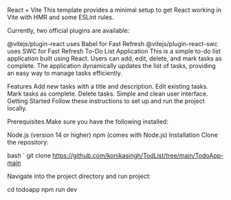 React + Vite
This template provides a minimal setup to get React working in Vite with HMR and some ESLint rules.

Currently, two official plugins are available:

@vitejs/plugin-react uses Babel for Fast Refresh
@vitejs/plugin-react-swc uses SWC for Fast Refresh
To-Do List Application
This is a simple to-do list application built using React. Users can add, edit, delete, and mark tasks as complete. The application dynamically updates the list of tasks, providing an easy way to manage tasks efficiently.

Features
Add new tasks with a title and description.
Edit existing tasks.
Mark tasks as complete.
Delete tasks.
Simple and clean user interface.
Getting Started
Follow these instructions to set up and run the project locally.

Prerequisites
Make sure you have the following installed:

Node.js (version 14 or higher)
npm (comes with Node.js)
Installation
Clone the repository:

bash ` git clone https://github.com/konikasingh/TodList/tree/main/TodoApp-main

Navigate into the project directory and run project:

cd todoapp
npm run dev
